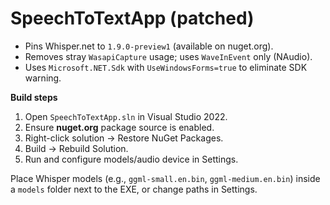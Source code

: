 # SpeechToTextApp (patched)

- Pins Whisper.net to `1.9.0-preview1` (available on nuget.org).
- Removes stray `WasapiCapture` usage; uses `WaveInEvent` only (NAudio).
- Uses `Microsoft.NET.Sdk` with `UseWindowsForms=true` to eliminate SDK warning.

**Build steps**

1. Open `SpeechToTextApp.sln` in Visual Studio 2022.
2. Ensure **nuget.org** package source is enabled.
3. Right-click solution → Restore NuGet Packages.
4. Build → Rebuild Solution.
5. Run and configure models/audio device in Settings.

Place Whisper models (e.g., `ggml-small.en.bin`, `ggml-medium.en.bin`) inside a `models` folder next to the EXE, or change paths in Settings.